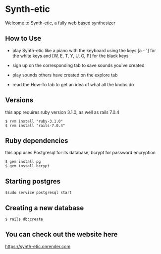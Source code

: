 # Synth-etic

Welcome to Synth-etic, a fully web based synthesizer

## How to Use

* play Synth-etic like a piano with the keyboard using the keys [a - '] for the white keys and [W, E, T, Y, U, O, P] for the black keys

* sign up on the corresponding tab to save sounds you've created 

* play sounds others have created on the explore tab

* read the How-To tab to get an idea of what all the knobs do

## Versions 
this app requires ruby version 3.1.0, as well as rails 7.0.4

```
$ rvm install "ruby-3.1.0"
$ rvm install "rails-7.0.4"
```

## Ruby dependencies
this app uses Postgresql for its database, bcrypt for password encryption

```
$ gem install pg
$ gem install bcrypt
```

## Starting postgres

```
$sudo service postgresql start
```

## Creating a new database

```
$ rails db:create
```

## You can check out the website here

https://synth-etic.onrender.com